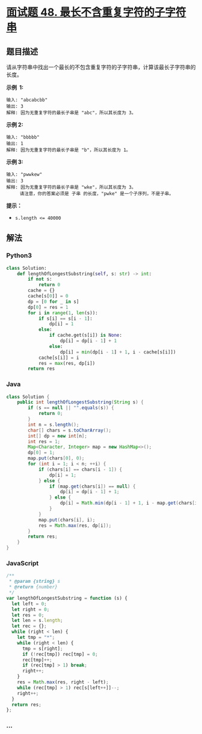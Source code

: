# [面试题 48. 最长不含重复字符的子字符串](https://leetcode-cn.com/problems/zui-chang-bu-han-zhong-fu-zi-fu-de-zi-zi-fu-chuan-lcof/)

## 题目描述

请从字符串中找出一个最长的不包含重复字符的子字符串，计算该最长子字符串的长度。

**示例  1:**

```
输入: "abcabcbb"
输出: 3
解释: 因为无重复字符的最长子串是 "abc"，所以其长度为 3。
```

**示例 2:**

```
输入: "bbbbb"
输出: 1
解释: 因为无重复字符的最长子串是 "b"，所以其长度为 1。
```

**示例 3:**

```
输入: "pwwkew"
输出: 3
解释: 因为无重复字符的最长子串是 "wke"，所以其长度为 3。
     请注意，你的答案必须是 子串 的长度，"pwke" 是一个子序列，不是子串。
```

**提示：**

- `s.length <= 40000`

## 解法

<!-- tabs:start -->

### **Python3**

```python
class Solution:
    def lengthOfLongestSubstring(self, s: str) -> int:
        if not s:
            return 0
        cache = {}
        cache[s[0]] = 0
        dp = [0 for _ in s]
        dp[0] = res = 1
        for i in range(1, len(s)):
            if s[i] == s[i - 1]:
                dp[i] = 1
            else:
                if cache.get(s[i]) is None:
                    dp[i] = dp[i - 1] + 1
                else:
                    dp[i] = min(dp[i - 1] + 1, i - cache[s[i]])
            cache[s[i]] = i
            res = max(res, dp[i])
        return res
```

### **Java**

```java
class Solution {
    public int lengthOfLongestSubstring(String s) {
        if (s == null || "".equals(s)) {
            return 0;
        }
        int n = s.length();
        char[] chars = s.toCharArray();
        int[] dp = new int[n];
        int res = 1;
        Map<Character, Integer> map = new HashMap<>();
        dp[0] = 1;
        map.put(chars[0], 0);
        for (int i = 1; i < n; ++i) {
            if (chars[i] == chars[i - 1]) {
                dp[i] = 1;
            } else {
                if (map.get(chars[i]) == null) {
                    dp[i] = dp[i - 1] + 1;
                } else {
                    dp[i] = Math.min(dp[i - 1] + 1, i - map.get(chars[i]));
                }
            }
            map.put(chars[i], i);
            res = Math.max(res, dp[i]);
        }
        return res;
    }
}
```

### **JavaScript**

```js
/**
 * @param {string} s
 * @return {number}
 */
var lengthOfLongestSubstring = function (s) {
  let left = 0;
  let right = 0;
  let res = 0;
  let len = s.length;
  let rec = {};
  while (right < len) {
    let tmp = "*";
    while (right < len) {
      tmp = s[right];
      if (!rec[tmp]) rec[tmp] = 0;
      rec[tmp]++;
      if (rec[tmp] > 1) break;
      right++;
    }
    res = Math.max(res, right - left);
    while (rec[tmp] > 1) rec[s[left++]]--;
    right++;
  }
  return res;
};
```

### **...**

```

```

<!-- tabs:end -->
